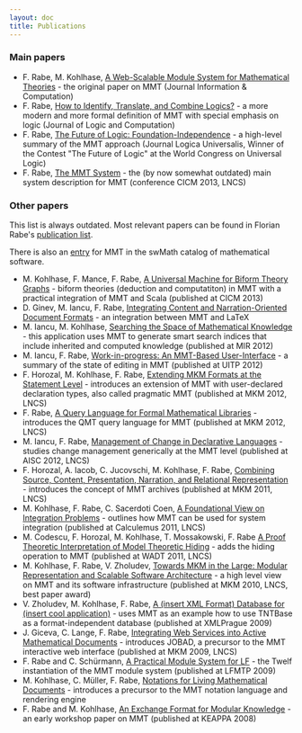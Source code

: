 ```yaml
---
layout: doc
title: Publications
---
```


### Main papers

* F. Rabe, M. Kohlhase, [A Web-Scalable Module System for Mathematical Theories](http://kwarc.info/frabe/Research/mmt.pdf) - the original paper on MMT (Journal Information &amp; Computation)
* F. Rabe, [How to Identify, Translate, and Combine Logics?](https://kwarc.info/people/frabe/Research/rabe_howto_14.pdf) - a more modern and more formal definition of MMT with special emphasis on logic (Journal of Logic and Computation)
* F. Rabe, [The Future of Logic: Foundation-Independence](https://kwarc.info/people/frabe/Research/rabe_future_15.pdf) - a high-level summary of the MMT approach (Journal Logica Universalis, Winner of the Contest "The Future of Logic" at the World Congress on Universal Logic)
* F. Rabe, [The MMT System](http://kwarc.info/frabe/Research/rabe_mmtabs_13.pdf) - the (by now somewhat outdated) main system description for MMT (conference CICM 2013, LNCS)

### Other papers

This list is always outdated.
Most relevant papers can be found in Florian Rabe's [publication list](https://kwarc.info/people/frabe/Research/pubscv.html).

There is also an [entry](http://swmath.org/software/7136) for MMT in the swMath catalog of mathematical software.

* M. Kohlhase, F. Mance, F. Rabe, [A Universal Machine for Biform Theory Graphs](http://kwarc.info/frabe/Research/KMR_uom_13.pdf) - biform theories (deduction and computatiton) in MMT with a practical integration of MMT and Scala (published at CICM 2013)
* D. Ginev, M. Iancu, F. Rabe, [Integrating Content and Narration-Oriented Document Formats](http://kwarc.info/frabe/Research/GIR_mmtlatex_13.pdf) - an integration between MMT and LaTeX
* M. Iancu, M. Kohlhase, [Searching the Space of Mathematical Knowledge](http://www.cicm-conference.org/2012/mir/mir2012_submission_5.pdf) - this application uses MMT to generate smart search indices that include inherited and computed knowledge (published at MIR 2012)
* M. Iancu, F. Rabe, [Work-in-progress: An MMT-Based User-Interface](http://kwarc.info/frabe/Research/IR_ui_12.pdf) - a summary of the state of editing in MMT (published at UITP 2012)
* F. Horozal, M. Kohlhase, F. Rabe, [Extending MKM Formats at the Statement Level](http://kwarc.info/frabe/Research/HKR_extending_12.pdf) - introduces an extension of MMT with user-declared declaration types, also called pragmatic MMT (published at MKM 2012, LNCS)
* F. Rabe, [A Query Language for Formal Mathematical Libraries](http://kwarc.info/frabe/Research/rabe_querying_12.pdf) - introduces the QMT query language for MMT (published at MKM 2012, LNCS)
* M. Iancu, F. Rabe, [Management of Change in Declarative Languages](http://kwarc.info/frabe/Research/IR_moc_12.pdf) - studies change management generically at the MMT level (published at AISC 2012, LNCS)
* F. Horozal, A. Iacob, C. Jucovschi, M. Kohlhase, F. Rabe, [Combining Source, Content, Presentation, Narration, and Relational Representation](http://kwarc.info/frabe/Research/HIJKR_dimensions_11.pdf) - introduces the concept of MMT archives (published at MKM 2011, LNCS)
* M. Kohlhase, F. Rabe, C. Sacerdoti Coen, [A Foundational View on Integration Problems](http://kwarc.info/frabe/Research/KRS_integration_10.pdf) - outlines how MMT can be used for system integration (published at Calculemus 2011, LNCS)
* M. Codescu, F. Horozal, M. Kohlhase, T. Mossakowski, F. Rabe [A Proof Theoretic Interpretation of Model Theoretic Hiding](http://kwarc.info/frabe/Research/CHKMR_hiding_10.pdf) - adds the hiding operation to MMT (published at WADT 2011, LNCS)
* M. Kohlhase, F. Rabe, V. Zholudev, [Towards MKM in the Large: Modular Representation and Scalable Software Architecture](http://kwarc.info/frabe/Research/KRZ_mmttnt_10.pdf) - a high level view on MMT and its software infrastructure (published at MKM 2010, LNCS, best paper award)
* V. Zholudev, M. Kohlhase, F. Rabe, [A (insert XML Format) Database for (insert cool application)](http://kwarc.info/frabe/Research/EArabe_tntbase_10.pdf) - uses MMT as an example how to use TNTBase as a format-independent database (published at XMLPrague 2009)
* J. Giceva, C. Lange, F. Rabe, [Integrating Web Services into Active Mathematical Documents](http://kwarc.info/frabe/Research/GLR_jobad_09.pdf) - introduces JOBAD, a precursor to the MMT interactive web interface (published at MKM 2009, LNCS)
* F. Rabe and C. Schürmann, [A Practical Module System for LF](http://kwarc.info/frabe/Research/RS_lf_09.pdf) - the Twelf instantiation of the MMT module system (published at LFMTP 2009)
* M. Kohlhase, C. Müller, F. Rabe, [Notations for Living Mathematical Documents](http://kwarc.info/frabe/Research/KMR_presentation_08.pdf) - introduces a precursor to the MMT notation language and rendering engine
* F. Rabe and M. Kohlhase, [An Exchange Format for Modular Knowledge](http://kwarc.info/frabe/Research/rabe_keappa_08.pdf) - an early workshop paper on MMT (published at KEAPPA 2008)

